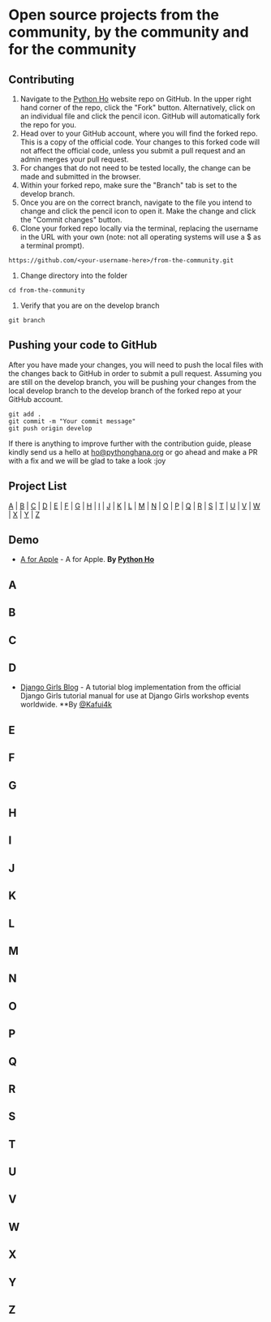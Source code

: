 # Open source projects from the community, by the community and for the community

## Contributing

1. Navigate to the [Python Ho](https://github.com/hopythonusergroup/from-the-community) website repo on GitHub. In the upper right hand corner of the repo, click the "Fork" button. Alternatively, click on an individual file and click the pencil icon. GitHub will automatically fork the repo for you.
2. Head over to your GitHub account, where you will find the forked repo. This is a copy of the official code. Your changes to this forked code will not affect the official code, unless you submit a pull request and an admin merges your pull request.
3. For changes that do not need to be tested locally, the change can be made and submitted in the browser.
4. Within your forked repo, make sure the "Branch" tab is set to the develop branch.
5. Once you are on the correct branch, navigate to the file you intend to change and click the pencil icon to open it. Make the change and click the "Commit changes" button.
6. Clone your forked repo locally via the terminal, replacing the username in the URL with your own (note: not all operating systems will use a $ as a terminal prompt).

```
https://github.com/<your-username-here>/from-the-community.git
```

1. Change directory into the folder

```
cd from-the-community
```

1. Verify that you are on the develop branch

```
git branch
```

## Pushing your code to GitHub

After you have made your changes, you will need to push the local files with the changes back to GitHub in order to submit a pull request. Assuming you are still on the develop branch, you will be pushing your changes from the local develop branch to the develop branch of the forked repo at your GitHub account.

```
git add .
git commit -m "Your commit message"
git push origin develop
```

If there is anything to improve further with the contribution guide, please kindly send us a hello at <ho@pythonghana.org> or go ahead and make a PR with a fix and we will be glad to take a look :joy

## Project List

[A](#A) | [B](#B) | [C](#C) | [D](#D) | [E](#E) | [F](#F) | [G](#G) | [H](#H) | [I](#I) | [J](#J) | [K](#K) | [L](#L) | [M](#M) | [N](#N) | [O](#O) | [P](#P) | [Q](#Q) | [R](#R) | [S](#S) | [T](#T) | [U](#U) | [V](#V) | [W](#W) | [X](#X) | [Y](#Y) | [Z](#Z)

## Demo

- [A for Apple](#A) - A for Apple. **By [Python Ho](https://github.com/hopythonusergroup/from-the-community)**

## <a name="A"></a>A

## <a name="B"><a>B

## <a name="C"><a>C

## <a name="D"></a>D

- [Django Girls Blog](https://github.com/kafui4k/dgho4) - A tutorial blog implementation from the official Django Girls tutorial manual for use at Django Girls workshop events worldwide. **By [@Kafui4k](https://twitter.com/Kafui4k)

## <a name="E"></a>E

## <a name="F"></a>F

## <a name="G"></a>G

## <a name="H"></a>H

## <a name="I"></a>I

## <a name="J"></a>J

## <a name="K"></a>K

## <a name="L"></a>L

## <a name="M"></a>M

## <a name="N"></a>N

## <a name="O"></a>O

## <a name="P"></a>P

## <a name="Q"></a>Q

## <a name="R"></a>R

## <a name="S"></a>S

## <a name="T"></a>T

## <a name="U"></a>U

## <a name="V"></a>V

## <a name="W"></a>W

## <a name="X"></a>X

## <a name="Y"></a>Y

## <a name="Z"></a>Z
